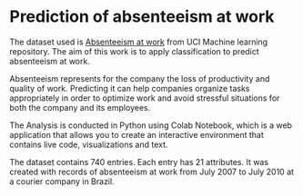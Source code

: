# Prediction of absenteeism at work
The dataset used is [Absenteeism at work](http://archive.ics.uci.edu/ml/datasets/Absenteeism+at+work) from UCI Machine learning repository. The aim of this work is to apply classification to predict absenteeism at work.

Absenteeism represents for the company the loss of productivity and quality of work. Predicting it can help companies organize tasks appropriately in order to optimize work and avoid stressful situations for both the company and its employees.

The Analysis is conducted in Python using Colab Notebook, which is a web application that allows you to create an interactive environment that contains live code, visualizations and text.

The dataset contains 740 entries. Each entry has 21 attributes. It was created with records of absenteeism at work from July 2007 to July 2010 at a courier company in Brazil.
